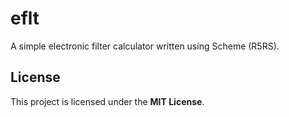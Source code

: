 # eflt

A simple electronic filter calculator written using Scheme (R5RS).

## License

This project is licensed under the **MIT License**.

